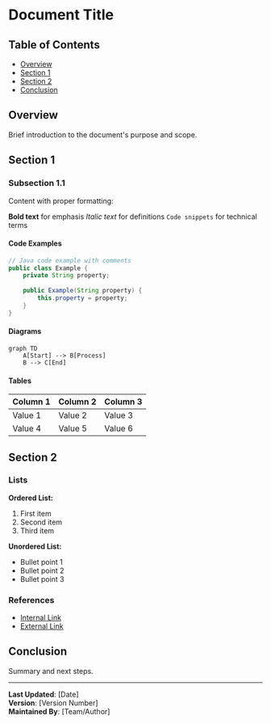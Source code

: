 # Document Title

## Table of Contents
- [Overview](#overview)
- [Section 1](#section-1)
- [Section 2](#section-2)
- [Conclusion](#conclusion)

## Overview

Brief introduction to the document's purpose and scope.

## Section 1

### Subsection 1.1

Content with proper formatting:

**Bold text** for emphasis
*Italic text* for definitions
`Code snippets` for technical terms

#### Code Examples

```java
// Java code example with comments
public class Example {
    private String property;
    
    public Example(String property) {
        this.property = property;
    }
}
```

#### Diagrams

```mermaid
graph TD
    A[Start] --> B[Process]
    B --> C[End]
```

#### Tables

| Column 1 | Column 2 | Column 3 |
|----------|----------|----------|
| Value 1  | Value 2  | Value 3  |
| Value 4  | Value 5  | Value 6  |

## Section 2

### Lists

**Ordered List:**
1. First item
2. Second item
3. Third item

**Unordered List:**
- Bullet point 1
- Bullet point 2
- Bullet point 3

### References

- [Internal Link](01_Requirements_and_Planning.md)
- [External Link](https://example.com)

## Conclusion

Summary and next steps.

---

**Last Updated**: [Date]  
**Version**: [Version Number]  
**Maintained By**: [Team/Author]